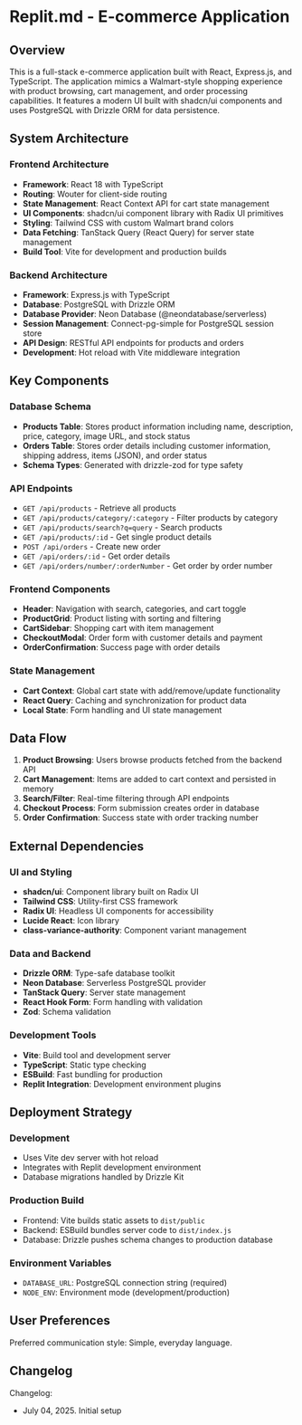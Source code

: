 # Replit.md - E-commerce Application

## Overview

This is a full-stack e-commerce application built with React, Express.js, and TypeScript. The application mimics a Walmart-style shopping experience with product browsing, cart management, and order processing capabilities. It features a modern UI built with shadcn/ui components and uses PostgreSQL with Drizzle ORM for data persistence.

## System Architecture

### Frontend Architecture
- **Framework**: React 18 with TypeScript
- **Routing**: Wouter for client-side routing
- **State Management**: React Context API for cart state management
- **UI Components**: shadcn/ui component library with Radix UI primitives
- **Styling**: Tailwind CSS with custom Walmart brand colors
- **Data Fetching**: TanStack Query (React Query) for server state management
- **Build Tool**: Vite for development and production builds

### Backend Architecture
- **Framework**: Express.js with TypeScript
- **Database**: PostgreSQL with Drizzle ORM
- **Database Provider**: Neon Database (@neondatabase/serverless)
- **Session Management**: Connect-pg-simple for PostgreSQL session store
- **API Design**: RESTful API endpoints for products and orders
- **Development**: Hot reload with Vite middleware integration

## Key Components

### Database Schema
- **Products Table**: Stores product information including name, description, price, category, image URL, and stock status
- **Orders Table**: Stores order details including customer information, shipping address, items (JSON), and order status
- **Schema Types**: Generated with drizzle-zod for type safety

### API Endpoints
- `GET /api/products` - Retrieve all products
- `GET /api/products/category/:category` - Filter products by category
- `GET /api/products/search?q=query` - Search products
- `GET /api/products/:id` - Get single product details
- `POST /api/orders` - Create new order
- `GET /api/orders/:id` - Get order details
- `GET /api/orders/number/:orderNumber` - Get order by order number

### Frontend Components
- **Header**: Navigation with search, categories, and cart toggle
- **ProductGrid**: Product listing with sorting and filtering
- **CartSidebar**: Shopping cart with item management
- **CheckoutModal**: Order form with customer details and payment
- **OrderConfirmation**: Success page with order details

### State Management
- **Cart Context**: Global cart state with add/remove/update functionality
- **React Query**: Caching and synchronization for product data
- **Local State**: Form handling and UI state management

## Data Flow

1. **Product Browsing**: Users browse products fetched from the backend API
2. **Cart Management**: Items are added to cart context and persisted in memory
3. **Search/Filter**: Real-time filtering through API endpoints
4. **Checkout Process**: Form submission creates order in database
5. **Order Confirmation**: Success state with order tracking number

## External Dependencies

### UI and Styling
- **shadcn/ui**: Component library built on Radix UI
- **Tailwind CSS**: Utility-first CSS framework
- **Radix UI**: Headless UI components for accessibility
- **Lucide React**: Icon library
- **class-variance-authority**: Component variant management

### Data and Backend
- **Drizzle ORM**: Type-safe database toolkit
- **Neon Database**: Serverless PostgreSQL provider
- **TanStack Query**: Server state management
- **React Hook Form**: Form handling with validation
- **Zod**: Schema validation

### Development Tools
- **Vite**: Build tool and development server
- **TypeScript**: Static type checking
- **ESBuild**: Fast bundling for production
- **Replit Integration**: Development environment plugins

## Deployment Strategy

### Development
- Uses Vite dev server with hot reload
- Integrates with Replit development environment
- Database migrations handled by Drizzle Kit

### Production Build
- Frontend: Vite builds static assets to `dist/public`
- Backend: ESBuild bundles server code to `dist/index.js`
- Database: Drizzle pushes schema changes to production database

### Environment Variables
- `DATABASE_URL`: PostgreSQL connection string (required)
- `NODE_ENV`: Environment mode (development/production)

## User Preferences

Preferred communication style: Simple, everyday language.

## Changelog

Changelog:
- July 04, 2025. Initial setup